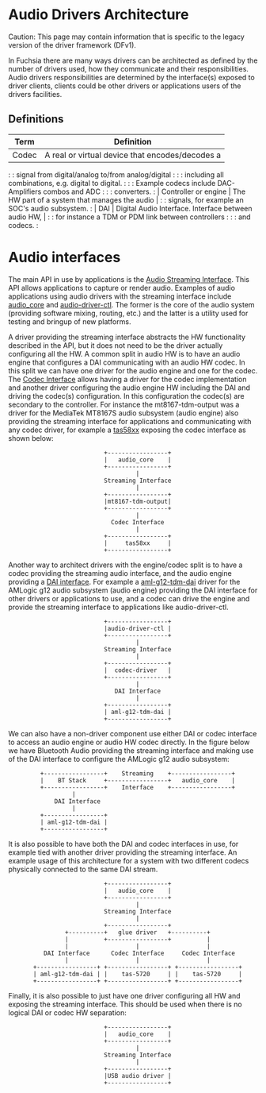 # Audio Drivers Architecture

Caution: This page may contain information that is specific to the legacy
version of the driver framework (DFv1).

In Fuchsia there are many ways drivers can be architected as defined by the
number of drivers used, how they communicate and their responsibilities. Audio
drivers responsibilities are determined by the interface(s) exposed to driver
clients, clients could be other drivers or applications users of the drivers
facilities.

## Definitions

| Term                 | Definition                                           |
| -------------------- | ---------------------------------------------------- |
| Codec                | A real or virtual device that encodes/decodes a      |
:                      : signal from digital/analog to/from analog/digital    :
:                      : including all combinations, e.g. digital to digital. :
:                      : Example codecs include DAC-Amplifiers combos and ADC :
:                      : converters.                                          :
| Controller or engine | The HW part of a system that manages the audio       |
:                      : signals, for example an SOC's audio subsystem.       :
| DAI                  | Digital Audio Interface. Interface between audio HW, |
:                      : for instance a TDM or PDM link between controllers   :
:                      : and codecs.                                          :

# Audio interfaces

The main API in use by applications is the
[Audio Streaming Interface](streaming.md). This API allows applications to
capture or render audio. Examples of audio applications using audio drivers with
the streaming interface include
[audio_core](/src/media/audio/audio_core/v1/README.md) and
[audio-driver-ctl](/src/media/audio/tools/audio-driver-ctl). The former is the
core of the audio system (providing software mixing, routing, etc.) and the
latter is a utility used for testing and bringup of new platforms.

A driver providing the streaming interface abstracts the HW functionality
described in the API, but it does not need to be the driver actually configuring
all the HW. A common split in audio HW is to have an audio engine that
configures a DAI communicating with an audio HW codec. In this split we can have
one driver for the audio engine and one for the codec. The
[Codec Interface](codec.md) allows having a driver for the codec implementation
and another driver configuring the audio engine HW including the DAI and driving
the codec(s) configuration. In this configuration the codec(s) are secondary to
the controller. For instance the mt8167-tdm-output was a driver for the MediaTek
MT8167S audio subsystem (audio engine) also providing the streaming interface
for applications and communicating with any codec driver, for example a
[tas58xx](/src/media/audio/drivers/codecs/tas58xx) exposing the codec interface
as shown below:

```
                           +-----------------+
                           |   audio_core    |
                           +-----------------+
                                    |
                           Streaming Interface
                                    |
                           +-----------------+
                           |mt8167-tdm-output|
                           +-----------------+
                                    |
                             Codec Interface
                                    |
                           +-----------------+
                           |     tas58xx     |
                           +-----------------+
```

Another way to architect drivers with the engine/codec split is to have a codec
providing the streaming audio interface, and the audio engine providing a
[DAI interface](dai.md). For example a
[aml-g12-tdm-dai](/src/media/audio/drivers/aml-g12-tdm/dai.cc) driver for the
AMLogic g12 audio subsystem (audio engine) providing the DAI interface for other
drivers or applications to use, and a codec can drive the engine and provide the
streaming interface to applications like audio-driver-ctl.

```
                           +-----------------+
                           |audio-driver-ctl |
                           +-----------------+
                                    |
                           Streaming Interface
                                    |
                           +-----------------+
                           |  codec-driver   |
                           +-----------------+
                                    |
                              DAI Interface
                                    |
                           +-----------------+
                           | aml-g12-tdm-dai |
                           +-----------------+
```

We can also have a non-driver component use either DAI or codec interface to
access an audio engine or audio HW codec directly. In the figure below we have
Bluetooth Audio providing the streaming interface and making use of the DAI
interface to configure the AMLogic g12 audio subsystem:

```
         +-----------------+    Streaming    +-----------------+
         |    BT Stack     +-----------------+   audio_core    |
         +-----------------+    Interface    +-----------------+
                  |
             DAI Interface
                  |
         +-----------------+
         | aml-g12-tdm-dai |
         +-----------------+
```

It is also possible to have both the DAI and codec interfaces in use, for
example tied with another driver providing the streaming interface. An example
usage of this architecture for a system with two different codecs physically
connected to the same DAI stream.

```
                           +-----------------+
                           |   audio_core    |
                           +-----------------+
                                    |
                           Streaming Interface
                                    |
                           +-----------------+
                +----------+   glue driver   +----------+
                |          +-----------------+          |
                |                   |                   |
          DAI Interface      Codec Interface     Codec Interface
                |                   |                   |
       +-----------------+ +-----------------+ +-----------------+
       | aml-g12-tdm-dai | |    tas-5720     | |    tas-5720     |
       +-----------------+ +-----------------+ +-----------------+
```

Finally, it is also possible to just have one driver configuring all HW and
exposing the streaming interface. This should be used when there is no logical
DAI or codec HW separation:

```
                           +-----------------+
                           |   audio_core    |
                           +-----------------+
                                    |
                           Streaming Interface
                                    |
                           +-----------------+
                           |USB audio driver |
                           +-----------------+
```
